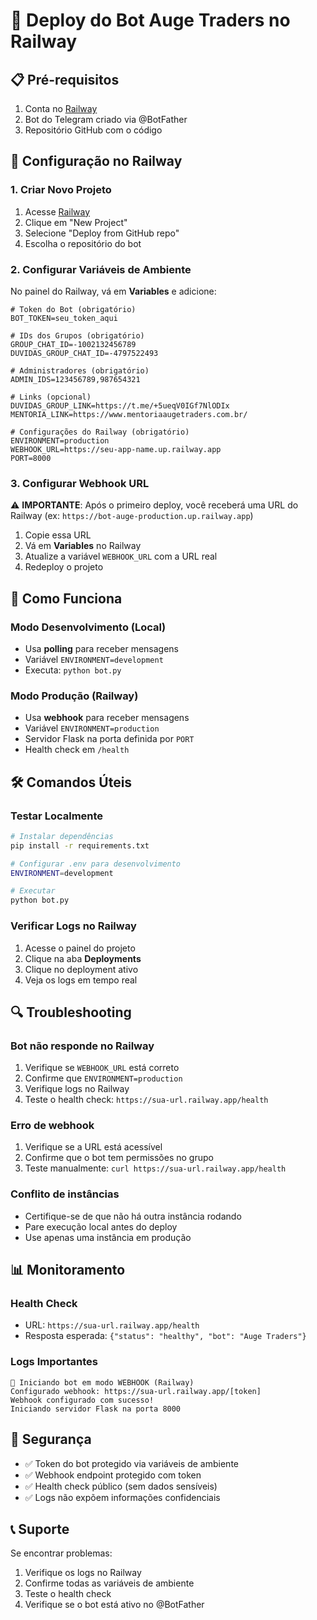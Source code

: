 # 🚀 Deploy do Bot Auge Traders no Railway

## 📋 Pré-requisitos

1. Conta no [Railway](https://railway.app)
2. Bot do Telegram criado via @BotFather
3. Repositório GitHub com o código

## 🔧 Configuração no Railway

### 1. Criar Novo Projeto

1. Acesse [Railway](https://railway.app)
2. Clique em "New Project"
3. Selecione "Deploy from GitHub repo"
4. Escolha o repositório do bot

### 2. Configurar Variáveis de Ambiente

No painel do Railway, vá em **Variables** e adicione:

```env
# Token do Bot (obrigatório)
BOT_TOKEN=seu_token_aqui

# IDs dos Grupos (obrigatório)
GROUP_CHAT_ID=-1002132456789
DUVIDAS_GROUP_CHAT_ID=-4797522493

# Administradores (obrigatório)
ADMIN_IDS=123456789,987654321

# Links (opcional)
DUVIDAS_GROUP_LINK=https://t.me/+5ueqV0IGf7NlODIx
MENTORIA_LINK=https://www.mentoriaaugetraders.com.br/

# Configurações do Railway (obrigatório)
ENVIRONMENT=production
WEBHOOK_URL=https://seu-app-name.up.railway.app
PORT=8000
```

### 3. Configurar Webhook URL

⚠️ **IMPORTANTE**: Após o primeiro deploy, você receberá uma URL do Railway (ex: `https://bot-auge-production.up.railway.app`)

1. Copie essa URL
2. Vá em **Variables** no Railway
3. Atualize a variável `WEBHOOK_URL` com a URL real
4. Redeploy o projeto

## 🔄 Como Funciona

### Modo Desenvolvimento (Local)
- Usa **polling** para receber mensagens
- Variável `ENVIRONMENT=development`
- Executa: `python bot.py`

### Modo Produção (Railway)
- Usa **webhook** para receber mensagens
- Variável `ENVIRONMENT=production`
- Servidor Flask na porta definida por `PORT`
- Health check em `/health`

## 🛠️ Comandos Úteis

### Testar Localmente
```bash
# Instalar dependências
pip install -r requirements.txt

# Configurar .env para desenvolvimento
ENVIRONMENT=development

# Executar
python bot.py
```

### Verificar Logs no Railway
1. Acesse o painel do projeto
2. Clique na aba **Deployments**
3. Clique no deployment ativo
4. Veja os logs em tempo real

## 🔍 Troubleshooting

### Bot não responde no Railway
1. Verifique se `WEBHOOK_URL` está correto
2. Confirme que `ENVIRONMENT=production`
3. Verifique logs no Railway
4. Teste o health check: `https://sua-url.railway.app/health`

### Erro de webhook
1. Verifique se a URL está acessível
2. Confirme que o bot tem permissões no grupo
3. Teste manualmente: `curl https://sua-url.railway.app/health`

### Conflito de instâncias
- Certifique-se de que não há outra instância rodando
- Pare execução local antes do deploy
- Use apenas uma instância em produção

## 📊 Monitoramento

### Health Check
- URL: `https://sua-url.railway.app/health`
- Resposta esperada: `{"status": "healthy", "bot": "Auge Traders"}`

### Logs Importantes
```
🚀 Iniciando bot em modo WEBHOOK (Railway)
Configurado webhook: https://sua-url.railway.app/[token]
Webhook configurado com sucesso!
Iniciando servidor Flask na porta 8000
```

## 🔐 Segurança

- ✅ Token do bot protegido via variáveis de ambiente
- ✅ Webhook endpoint protegido com token
- ✅ Health check público (sem dados sensíveis)
- ✅ Logs não expõem informações confidenciais

## 📞 Suporte

Se encontrar problemas:
1. Verifique os logs no Railway
2. Confirme todas as variáveis de ambiente
3. Teste o health check
4. Verifique se o bot está ativo no @BotFather
